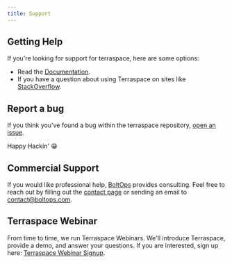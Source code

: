 ```yaml
---
title: Support
---
```


## Getting Help

If you're looking for support for terraspace, here are some options:

* Read the [Documentation](https://terraspace.cloud).
* If you have a question about using Terraspace on sites like [StackOverflow](https://stackoverflow.com/questions/tagged/terraspace).

## Report a bug

If you think you've found a bug within the terraspace repository, [open an issue](https://github.com/boltops-tools/terraspace/issues/new/choose).

Happy Hackin' 😁

## Commercial Support

If you would like professional help, [BoltOps](https://www.boltops.com/) provides consulting. Feel free to reach out by filling out the [contact page](https://www.boltops.com/contact) or sending an email to contact@boltops.com.

## Terraspace Webinar

From time to time, we run Terraspace Webinars. We'll introduce Terraspace, provide a demo, and answer your questions. If you are interested, sign up here: [Terraspace Webinar Signup](https://bit.ly/301sZIQ).
